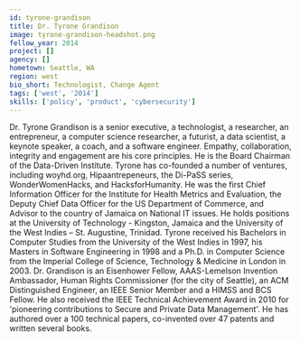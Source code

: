 ```yaml
---
id: tyrone-grandison
title: Dr. Tyrone Grandison
image: tyrone-grandison-headshot.png
fellow_year: 2014
project: []
agency: []
hometown: Seattle, WA
region: west
bio_short: Technologist, Change Agent
tags: ['west', '2014']
skills: ['policy', 'product', 'cybersecurity']
---
```


Dr. Tyrone Grandison is a senior executive, a technologist, a researcher, an entrepreneur, a computer science researcher, a futurist, a data scientist, a keynote speaker, a coach, and a software engineer. Empathy, collaboration, integrity and engagement are his core principles. He is the Board Chairman of the Data-Driven Institute. Tyrone has co-founded a number of ventures, including woyhd.org, Hipaantrepeneurs, the Di-PaSS series, WonderWomenHacks, and HacksforHumanity. He was the first Chief Information Officer for the Institute for Health Metrics and Evaluation, the Deputy Chief Data Officer for the US Department of Commerce, and Advisor to the country of Jamaica on National IT issues. He holds positions at the University of Technology - Kingston, Jamaica and the University of the West Indies – St. Augustine, Trinidad. Tyrone received his Bachelors in Computer Studies from the University of the West Indies in 1997, his Masters in Software Engineering in 1998 and a Ph.D. in Computer Science from the Imperial College of Science, Technology & Medicine in London in 2003. Dr. Grandison is an Eisenhower Fellow, AAAS-Lemelson Invention Ambassador, Human Rights Commissioner (for the city of Seattle), an ACM Distinguished Engineer, an IEEE Senior Member and a HIMSS and BCS Fellow. He also received the IEEE Technical Achievement Award in 2010 for 'pioneering contributions to Secure and Private Data Management'. He has authored over a 100 technical papers, co-invented over 47 patents and written several books.
